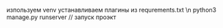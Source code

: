 изпользуем venv устанавливаем плагины из requrements.txt \n
python3 manage.py runserver // запуск проэкт

